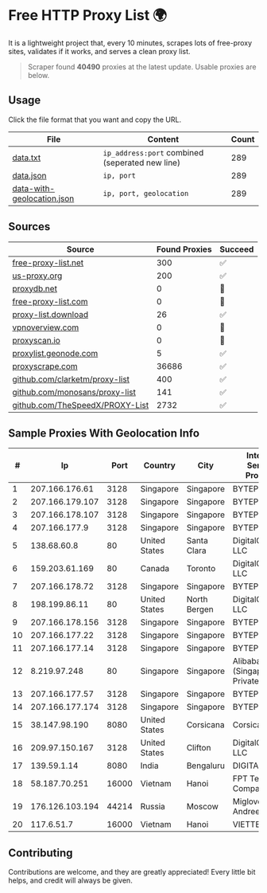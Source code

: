 
# Free HTTP Proxy List 🌍

It is a lightweight project that, every 10 minutes, scrapes lots of free-proxy sites, validates if it works, and serves a clean proxy list.


> Scraper found **40490** proxies at the latest update. Usable proxies are below.

## Usage

Click the file format that you want and copy the URL.


|File|Content|Count|
|----|-------|-----|
|[data.txt](https://raw.githubusercontent.com/themiralay/Proxy-List-World/master/data.txt)|`ip_address:port` combined (seperated new line)|289|
|[data.json](https://raw.githubusercontent.com/themiralay/Proxy-List-World/master/data.json)|`ip, port`|289|
|[data-with-geolocation.json](https://raw.githubusercontent.com/themiralay/Proxy-List-World/master/data-with-geolocation.json)|`ip, port, geolocation`|289|

## Sources

|Source|Found Proxies|Succeed|
|------|-------------|-------|
|[free-proxy-list.net](https://free-proxy-list.net)|300|✅|
|[us-proxy.org](https://www.us-proxy.org)|200|✅|
|[proxydb.net](http://proxydb.net)|0|🚫|
|[free-proxy-list.com](https://free-proxy-list.com/?page=&port=&type%5B%5D=http&type%5B%5D=https&up_time=0&search=Search)|0|🚫|
|[proxy-list.download](https://www.proxy-list.download/HTTP)|26|✅|
|[vpnoverview.com](https://vpnoverview.com/privacy/anonymous-browsing/free-proxy-servers)|0|🚫|
|[proxyscan.io](https://www.proxyscan.io)|0|🚫|
|[proxylist.geonode.com](https://proxylist.geonode.com/api/proxy-list?limit=300&page=1&sort_by=lastChecked&sort_type=desc&protocols=http,https)|5|✅|
|[proxyscrape.com](https://api.proxyscrape.com/v2/?request=displayproxies&protocol=http&timeout=10000&country=all&ssl=all&anonymity=all)|36686|✅|
|[github.com/clarketm/proxy-list](https://raw.githubusercontent.com/clarketm/proxy-list/master/proxy-list-raw.txt)|400|✅|
|[github.com/monosans/proxy-list](https://raw.githubusercontent.com/monosans/proxy-list/main/proxies/http.txt)|141|✅|
|[github.com/TheSpeedX/PROXY-List](https://raw.githubusercontent.com/TheSpeedX/PROXY-List/master/http.txt)|2732|✅|


## Sample Proxies With Geolocation Info

|#|Ip|Port|Country|City|Internet Service Provider|
|-|--|----|-------|----|-------------------------|
|1|207.166.176.61|3128|Singapore|Singapore|BYTEPLUS|
|2|207.166.179.107|3128|Singapore|Singapore|BYTEPLUS|
|3|207.166.178.107|3128|Singapore|Singapore|BYTEPLUS|
|4|207.166.177.9|3128|Singapore|Singapore|BYTEPLUS|
|5|138.68.60.8|80|United States|Santa Clara|DigitalOcean, LLC|
|6|159.203.61.169|80|Canada|Toronto|DigitalOcean, LLC|
|7|207.166.178.72|3128|Singapore|Singapore|BYTEPLUS|
|8|198.199.86.11|80|United States|North Bergen|DigitalOcean, LLC|
|9|207.166.178.156|3128|Singapore|Singapore|BYTEPLUS|
|10|207.166.177.22|3128|Singapore|Singapore|BYTEPLUS|
|11|207.166.177.14|3128|Singapore|Singapore|BYTEPLUS|
|12|8.219.97.248|80|Singapore|Singapore|Alibaba Cloud (Singapore) Private Limited|
|13|207.166.177.57|3128|Singapore|Singapore|BYTEPLUS|
|14|207.166.177.174|3128|Singapore|Singapore|BYTEPLUS|
|15|38.147.98.190|8080|United States|Corsicana|Corsicana ISD|
|16|209.97.150.167|3128|United States|Clifton|DigitalOcean, LLC|
|17|139.59.1.14|8080|India|Bengaluru|DIGITALOCEAN|
|18|58.187.70.251|16000|Vietnam|Hanoi|FPT Telecom Company|
|19|176.126.103.194|44214|Russia|Moscow|Miglovets Egor Andreevich|
|20|117.6.51.7|16000|Vietnam|Hanoi|VIETTEL|



## Contributing

Contributions are welcome, and they are greatly appreciated! Every
little bit helps, and credit will always be given.


